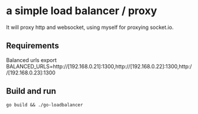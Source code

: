 # a simple load balancer / proxy

It will proxy http and websocket, using myself for proxying socket.io.

## Requirements

Balanced urls
export BALANCED_URLS=http://[192.168.0.21]:1300,http://[192.168.0.22]:1300,http://[192.168.0.23]:1300

## Build and run

```go build && ./go-loadbalancer```
